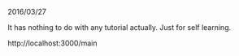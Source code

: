 2016/03/27

It has nothing to do with any tutorial actually.
Just for self learning.



http://localhost:3000/main
